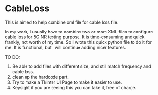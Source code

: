 # CableLoss
This is aimed to help combine xml file for cable loss file.

In my work, I usually have to combine two or more XML files to configure cable loss for 5G NR testing purpose. It is time-consuming and quick frankly, not worth of my time. So I wrote this quick python file to do it for me. It is functional, but I will continue adding nicer features. 

TO DO:
1. Be able to add files with different size, and still match frequency and cable loss.
2. clean up the hardcode part.
3. Try to make a Tkinter UI Page to make it easier to use.
4. Keysight if you are seeing this you can take it, free of charge.
